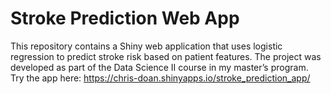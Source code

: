 # Stroke Prediction Web App 
This repository contains a Shiny web application that uses logistic regression to predict stroke risk based on patient features. The project was developed as part of the Data Science II course in my master’s program.   
Try the app here: https://chris-doan.shinyapps.io/stroke_prediction_app/
